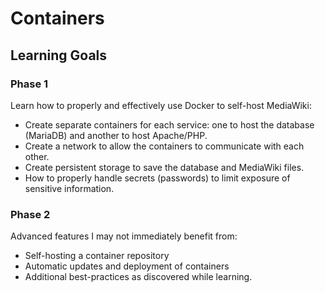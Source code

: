 # Containers

## Learning Goals

### Phase 1

Learn how to properly and effectively use Docker to self-host MediaWiki:

- Create separate containers for each service: one to host the database (MariaDB) and another to host Apache/PHP.
- Create a network to allow the containers to communicate with each other.
- Create persistent storage to save the database and MediaWiki files.
- How to properly handle secrets (passwords) to limit exposure of sensitive information.

### Phase 2

Advanced features I may not immediately benefit from:

- Self-hosting a container repository
- Automatic updates and deployment of containers
- Additional best-practices as discovered while learning.
